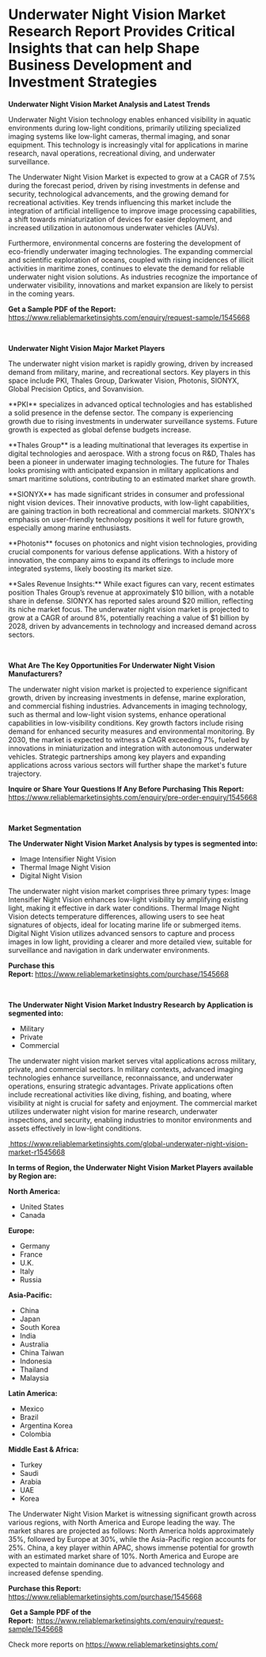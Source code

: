 <p><h1>Underwater Night Vision Market Research Report Provides Critical Insights that can help Shape Business Development and Investment Strategies</h1></p><p><strong>Underwater Night Vision Market Analysis and Latest Trends</strong></p>
<p><p>Underwater Night Vision technology enables enhanced visibility in aquatic environments during low-light conditions, primarily utilizing specialized imaging systems like low-light cameras, thermal imaging, and sonar equipment. This technology is increasingly vital for applications in marine research, naval operations, recreational diving, and underwater surveillance.</p><p>The Underwater Night Vision Market is expected to grow at a CAGR of 7.5% during the forecast period, driven by rising investments in defense and security, technological advancements, and the growing demand for recreational activities. Key trends influencing this market include the integration of artificial intelligence to improve image processing capabilities, a shift towards miniaturization of devices for easier deployment, and increased utilization in autonomous underwater vehicles (AUVs). </p><p>Furthermore, environmental concerns are fostering the development of eco-friendly underwater imaging technologies. The expanding commercial and scientific exploration of oceans, coupled with rising incidences of illicit activities in maritime zones, continues to elevate the demand for reliable underwater night vision solutions. As industries recognize the importance of underwater visibility, innovations and market expansion are likely to persist in the coming years.</p></p>
<p><strong>Get a Sample PDF of the Report:&nbsp;</strong> <a href="https://www.reliablemarketinsights.com/enquiry/request-sample/1545668?utm_campaign=2111&utm_medium=2&utm_source=Github&utm_content=ia&utm_term=08042025&utm_id=underwater-night-vision">https://www.reliablemarketinsights.com/enquiry/request-sample/1545668</a></p>
<p>&nbsp;</p>
<p><strong>Underwater Night Vision Major Market Players</strong></p>
<p><p>The underwater night vision market is rapidly growing, driven by increased demand from military, marine, and recreational sectors. Key players in this space include PKI, Thales Group, Darkwater Vision, Photonis, SIONYX, Global Precision Optics, and Sovanvision.</p><p>**PKI** specializes in advanced optical technologies and has established a solid presence in the defense sector. The company is experiencing growth due to rising investments in underwater surveillance systems. Future growth is expected as global defense budgets increase.</p><p>**Thales Group** is a leading multinational that leverages its expertise in digital technologies and aerospace. With a strong focus on R&D, Thales has been a pioneer in underwater imaging technologies. The future for Thales looks promising with anticipated expansion in military applications and smart maritime solutions, contributing to an estimated market share growth.</p><p>**SIONYX** has made significant strides in consumer and professional night vision devices. Their innovative products, with low-light capabilities, are gaining traction in both recreational and commercial markets. SIONYX's emphasis on user-friendly technology positions it well for future growth, especially among marine enthusiasts.</p><p>**Photonis** focuses on photonics and night vision technologies, providing crucial components for various defense applications. With a history of innovation, the company aims to expand its offerings to include more integrated systems, likely boosting its market size.</p><p>**Sales Revenue Insights:** While exact figures can vary, recent estimates position Thales Group’s revenue at approximately $10 billion, with a notable share in defense. SIONYX has reported sales around $20 million, reflecting its niche market focus. The underwater night vision market is projected to grow at a CAGR of around 8%, potentially reaching a value of $1 billion by 2028, driven by advancements in technology and increased demand across sectors.</p></p>
<p>&nbsp;</p>
<p><strong>What Are The Key Opportunities For Underwater Night Vision Manufacturers?</strong></p>
<p><p>The underwater night vision market is projected to experience significant growth, driven by increasing investments in defense, marine exploration, and commercial fishing industries. Advancements in imaging technology, such as thermal and low-light vision systems, enhance operational capabilities in low-visibility conditions. Key growth factors include rising demand for enhanced security measures and environmental monitoring. By 2030, the market is expected to witness a CAGR exceeding 7%, fueled by innovations in miniaturization and integration with autonomous underwater vehicles. Strategic partnerships among key players and expanding applications across various sectors will further shape the market's future trajectory.</p></p>
<p><strong>Inquire or Share Your Questions If Any Before Purchasing This Report:</strong> <a href="https://www.reliablemarketinsights.com/enquiry/pre-order-enquiry/1545668?utm_campaign=2111&utm_medium=2&utm_source=Github&utm_content=ia&utm_term=08042025&utm_id=underwater-night-vision">https://www.reliablemarketinsights.com/enquiry/pre-order-enquiry/1545668</a></p>
<p>&nbsp;</p>
<p><strong>Market Segmentation</strong></p>
<p><strong>The Underwater Night Vision Market Analysis by types is segmented into:</strong></p>
<p><ul><li>Image Intensifier Night Vision</li><li>Thermal Image Night Vision</li><li>Digital Night Vision</li></ul></p>
<p><p>The underwater night vision market comprises three primary types: Image Intensifier Night Vision enhances low-light visibility by amplifying existing light, making it effective in dark water conditions. Thermal Image Night Vision detects temperature differences, allowing users to see heat signatures of objects, ideal for locating marine life or submerged items. Digital Night Vision utilizes advanced sensors to capture and process images in low light, providing a clearer and more detailed view, suitable for surveillance and navigation in dark underwater environments.</p></p>
<p><strong>Purchase this Report:&nbsp;</strong><a href="https://www.reliablemarketinsights.com/purchase/1545668?utm_campaign=2111&utm_medium=2&utm_source=Github&utm_content=ia&utm_term=08042025&utm_id=underwater-night-vision">https://www.reliablemarketinsights.com/purchase/1545668</a></p>
<p>&nbsp;</p>
<p><strong>The Underwater Night Vision Market Industry Research by Application is segmented into:</strong></p>
<p><ul><li>Military</li><li>Private</li><li>Commercial</li></ul></p>
<p><p>The underwater night vision market serves vital applications across military, private, and commercial sectors. In military contexts, advanced imaging technologies enhance surveillance, reconnaissance, and underwater operations, ensuring strategic advantages. Private applications often include recreational activities like diving, fishing, and boating, where visibility at night is crucial for safety and enjoyment. The commercial market utilizes underwater night vision for marine research, underwater inspections, and security, enabling industries to monitor environments and assets effectively in low-light conditions.</p></p>
<p><a href="https://www.reliablemarketinsights.com/global-underwater-night-vision-market-r1545668?utm_campaign=2111&utm_medium=2&utm_source=Github&utm_content=ia&utm_term=08042025&utm_id=underwater-night-vision">&nbsp;https://www.reliablemarketinsights.com/global-underwater-night-vision-market-r1545668</a></p>
<p><strong>In terms of Region, the Underwater Night Vision Market Players available by Region are:</strong></p>
<p>
    <p> <strong> North America: </strong>
        <ul>
            <li>United States</li>
            <li>Canada</li>
        </ul>
        </p> 
    <p> <strong> Europe: </strong>
        <ul>
            <li>Germany</li>
            <li>France</li>
            <li>U.K.</li>
            <li>Italy</li>
            <li>Russia</li>
        </ul>
        </p> 
    <p> <strong> Asia-Pacific: </strong>
        <ul>
            <li>China</li>
            <li>Japan</li>
            <li>South Korea</li>
            <li>India</li>
            <li>Australia</li>
            <li>China Taiwan</li>
            <li>Indonesia</li>
            <li>Thailand</li>
            <li>Malaysia</li>
        </ul>
        </p> 
    <p> <strong> Latin America: </strong>
        <ul>
            <li>Mexico</li>
            <li>Brazil</li>
            <li>Argentina Korea</li>
            <li>Colombia</li>
        </ul>
        </p> 
    <p> <strong> Middle East & Africa: </strong>
        <ul>
            <li>Turkey</li>
            <li>Saudi</li>
            <li>Arabia</li>
            <li>UAE</li>
            <li>Korea</li>
        </ul>
    </p>
    </p>
<p><p>The Underwater Night Vision Market is witnessing significant growth across various regions, with North America and Europe leading the way. The market shares are projected as follows: North America holds approximately 35%, followed by Europe at 30%, while the Asia-Pacific region accounts for 25%. China, a key player within APAC, shows immense potential for growth with an estimated market share of 10%. North America and Europe are expected to maintain dominance due to advanced technology and increased defense spending.</p></p>
<p><strong>Purchase this Report: </strong><a href="https://www.reliablemarketinsights.com/purchase/1545668?utm_campaign=2111&utm_medium=2&utm_source=Github&utm_content=ia&utm_term=08042025&utm_id=underwater-night-vision">https://www.reliablemarketinsights.com/purchase/1545668</a></p>
<p>&nbsp;<strong>Get a Sample PDF of the Report:&nbsp;&nbsp;</strong><a href="https://www.reliablemarketinsights.com/enquiry/request-sample/1545668?utm_campaign=2111&utm_medium=2&utm_source=Github&utm_content=ia&utm_term=08042025&utm_id=underwater-night-vision">https://www.reliablemarketinsights.com/enquiry/request-sample/1545668</a></p>
<p><strong></strong></p>
<p>Check more reports on <a href="https://www.reliablemarketinsights.com/?utm_campaign=2111&utm_medium=2&utm_source=Github&utm_content=ia&utm_term=08042025&utm_id=underwater-night-vision">https://www.reliablemarketinsights.com/</a></p>